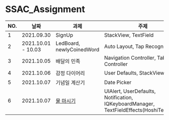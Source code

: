 # SSAC_Assignment

|NO.|날짜|과제|주제|
|---|-----|---|---------|
|1|2021.09.30|SignUp|StackView, TextField|
|2|2021.10.01 - 10.03|LedBoard, newlyCoinedWord|Auto Layout, Tap Recognizer|
|3|2021.10.05|배달의 민족|Navigation Controller, TabBar Controller|
|4|2021.10.06|감정 다이어리|User Defaults, StackView|
|5|2021.10.07	|기념일 계산기|Date Picker|
|6|2021.10.07	|[물 마시기](https://github.com/seungchan2/SSAC_Assignment/tree/main/Day9_Assignment-DrinkWater)|UIAlert, UserDefaults, Notification, IQKeyboardManager, TextFieldEffects(HoshiTextField)|


